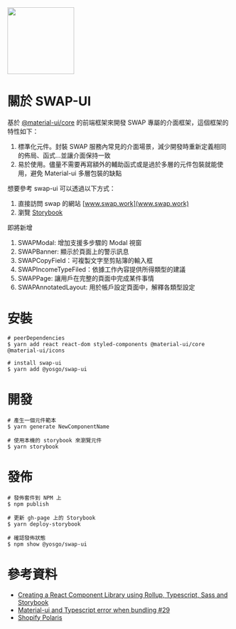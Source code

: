 <img src="https://raw.githubusercontent.com/yosgo-open-source/swap-ui/master/src/SWAPLogo/SWAP_LOGO_01.svg" width="150" />

# 關於 SWAP-UI

基於 [@material-ui/core](https://material-ui.com/) 的前端框架來開發 SWAP 專屬的介面框架，這個框架的特性如下：

1. 標準化元件。封裝 SWAP 服務內常見的介面場景，減少開發時重新定義相同的佈局、函式...並讓介面保持一致
2. 易於使用。儘量不需要再寫額外的輔助函式或是過於多層的元件包裝就能使用，避免 Material-ui 多層包裝的缺點

想要參考 swap-ui 可以透過以下方式：

1. 直接訪問 swap 的網站 [www.swap.work](www.swap.work)
2. 瀏覽 <a href="https://yosgo-open-source.github.io/swap-ui/?path=/docs/swaplogo--%E8%AA%8D%E8%AD%98" target="_blank">Storybook</a>

即將新增

1. SWAPModal: 增加支援多步驟的 Modal 視窗
1. SWAPBanner: 顯示於頁面上的警示訊息
1. SWAPCopyField：可複製文字至剪貼簿的輸入框
1. SWAPIncomeTypeFiled：依據工作內容提供所得類型的建議
1. SWAPPage: 讓用戶在完整的頁面中完成某件事情
1. SWAPAnnotatedLayout: 用於帳戶設定頁面中，解釋各類型設定

# 安裝

```
# peerDependencies
$ yarn add react react-dom styled-components @material-ui/core @material-ui/icons

# install swap-ui
$ yarn add @yosgo/swap-ui
```

# 開發

```
# 產生一個元件範本
$ yarn generate NewComponentName

# 使用本機的 storybook 來瀏覽元件
$ yarn storybook
```

# 發佈

```
# 發佈套件到 NPM 上
$ npm publish

# 更新 gh-page 上的 Storybook
$ yarn deploy-storybook

# 確認發佈狀態
$ npm show @yosgo/swap-ui
```

# 參考資料

- [Creating a React Component Library using Rollup, Typescript, Sass and Storybook](https://blog.harveydelaney.com/creating-your-own-react-component-library/)
- [Material-ui and Typescript error when bundling #29](https://github.com/transitive-bullshit/react-modern-library-boilerplate/issues/29#issuecomment-635883117)
- [Shopify Polaris](https://5d559397bae39100201eedc1-jyzwfelqxv.chromatic.com/)
